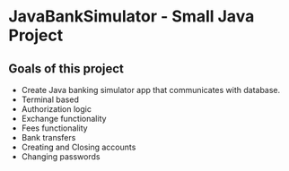 # JavaBankSimulator - Small Java Project

## Goals of this project
- Create Java banking simulator app that communicates with database.
- Terminal based
- Authorization logic
- Exchange functionality
- Fees functionality
- Bank transfers
- Creating and Closing accounts
- Changing passwords
